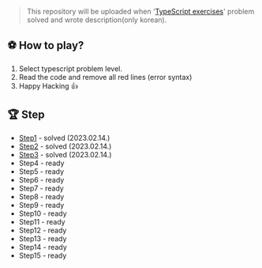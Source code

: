 > This repository will be uploaded when '[TypeScript exercises](https://typescript-exercises.github.io)' problem solved and wrote description(only korean).

## ⚽️ How to play?
1. Select typescript problem level.
2. Read the code and remove all red lines (error syntax)
3. Happy Hacking 👍

## 🏆 Step
* [Step1](https://github.com/monegit/typescript-exercises-solve/tree/master/src/step1) - solved (2023.02.14.)
* [Step2](https://github.com/monegit/typescript-exercises-solve/tree/master/src/step2) - solved (2023.02.14.)
* [Step3](https://github.com/monegit/typescript-exercises-solve/tree/master/src/step3) - solved (2023.02.14.)
* Step4 - ready
* Step5 - ready
* Step6 - ready
* Step7 - ready
* Step8 - ready
* Step9 - ready
* Step10 - ready
* Step11 - ready
* Step12 - ready
* Step13 - ready
* Step14 - ready
* Step15 - ready